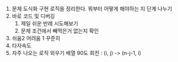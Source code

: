 1. 문제 도식화
   구현 로직을 정리한다. 뭐부터 어떻게 해야하는 지 단계 나누기
2. 바로 코드 및 디버깅
	1. 제일 쉬운 반례 시도해보기
	2. 문제 조건에서 빼먹은거 없는지 확인
3. 쉬움2 어려움 1 꾸준히
4. 타자속도
5. 자주 나오는 로직 외우기
   배열 90도 회전 : (i, j) -> (n-j-1, i)

